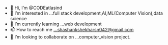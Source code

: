 - 👋 Hi, I’m @CODEatlasind
- 👀 I’m interested in ...full stack development,AI,ML(Computer Vision),data science
- 🌱 I’m currently learning ...web development
- 📫 How to reach me ...shashankshekharsn042@gmail.com
- 💞️ I’m looking to collaborate on ...computer_vision project.

<!---
CODEatlasind/CODEatlasind is a ✨ special ✨ repository because its `README.md` (this file) appears on your GitHub profile.
You can click the Preview link to take a look at your changes.
--->
